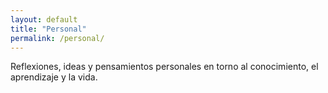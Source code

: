```yaml
---
layout: default
title: "Personal"
permalink: /personal/
---
```

Reflexiones, ideas y pensamientos personales en torno al conocimiento, el aprendizaje y la vida.
